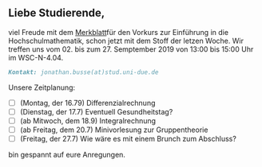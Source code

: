 ## Liebe Studierende,

viel Freude mit dem [Merkblatt](https://github.com/JonathanVorkurs/MathematikVorkurs2019/blob/master/MerkblattMathematikVorkurs2019.pdf)für den Vorkurs zur Einführung in die Hochschulmathematik, schon jetzt mit dem Stoff der letzen Woche. Wir treffen uns vom 02. bis zum 27. Semptember 2019 von 13:00 bis 15:00 Uhr im WSC-N-4.04.

```markdown
Kontakt: jonathan.busse(at)stud.uni-due.de
```
Unsere Zeitplanung:
- [ ] (Montag, der 16.79) Differenzialrechnung
- [ ] (Dienstag, der 17.7) Eventuell Gesundheitstag?
- [ ] (ab Mitwoch, dem 18.9) Integralrechnung
- [ ] (ab Freitag, dem 20.7) Minivorlesung zur Gruppentheorie
- [ ] (Freitag, der 27.7) Wie wäre es mit einem Brunch zum Abschluss?

bin gespannt auf eure Anregungen.
